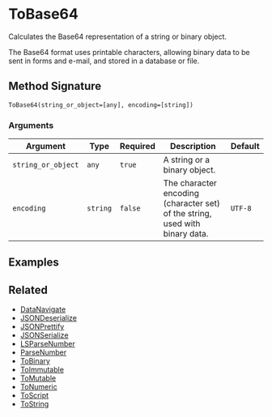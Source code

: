# ToBase64

Calculates the Base64 representation of a string or binary object.

The Base64 format uses printable characters, allowing binary data to be sent in forms and e-mail, and stored in a database or file.

## Method Signature

```
ToBase64(string_or_object=[any], encoding=[string])
```

### Arguments

| Argument           | Type     | Required | Description                                                                  | Default |
| ------------------ | -------- | -------- | ---------------------------------------------------------------------------- | ------- |
| `string_or_object` | `any`    | `true`   | A string or a binary object.                                                 |         |
| `encoding`         | `string` | `false`  | The character encoding (character set) of the string, used with binary data. | `UTF-8` |

## Examples

## Related

* [DataNavigate](datanavigate.md)
* [JSONDeserialize](jsondeserialize.md)
* [JSONPrettify](jsonprettify.md)
* [JSONSerialize](jsonserialize.md)
* [LSParseNumber](lsparsenumber.md)
* [ParseNumber](parsenumber.md)
* [ToBinary](tobinary.md)
* [ToImmutable](ToImmutable.md)
* [ToMutable](ToMutable.md)
* [ToNumeric](tonumeric.md)
* [ToScript](toscript.md)
* [ToString](tostring.md)
